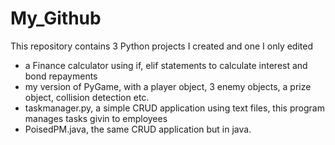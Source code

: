 # My_Github

This repository contains 3 Python projects I created and one I only edited
- a Finance calculator using if, elif statements to calculate interest and bond repayments
- my version of PyGame, with a player object, 3 enemy objects, a prize object, collision detection etc.
- taskmanager.py, a simple CRUD application using text files, this program manages tasks givin to employees
- PoisedPM.java, the same CRUD application but in java.
